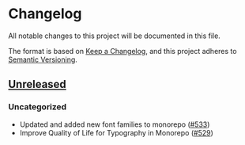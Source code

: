 # Changelog

All notable changes to this project will be documented in this file.

The format is based on [Keep a Changelog](https://keepachangelog.com/en/1.0.0/),
and this project adheres to [Semantic Versioning](https://semver.org/spec/v2.0.0.html).

## [Unreleased]

### Uncategorized

- Updated and added new font families to monorepo ([#533](https://github.com/MetaMask/metamask-design-system/pull/533))
- Improve Quality of Life for Typography in Monorepo ([#529](https://github.com/MetaMask/metamask-design-system/pull/529))

[Unreleased]: https://github.com/MetaMask/metamask-design-system/
